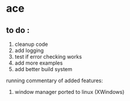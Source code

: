 # ace

## to do :
1. cleanup code
2. add logging 
3. test if error checking works
4. add more examples
5. add better build system

running commentary of added features:
1. window manager ported to linux (XWindows)
